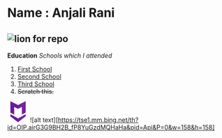 
  Name : Anjali Rani
  ===
  
  
![lion for repo](https://user-images.githubusercontent.com/102215817/168418728-ccc4070b-d2cf-45ee-91bf-854a70c45990.jpg)
----
**Education**
*Schools which I attended*
1. [First School](https://school.careers360.com/schools/arya-senior-secondary-school-gharaunda-karnal)
2. [Second School](https://www.icbse.com/schools/parth-public-school-zekold)
3. [Third School](https://www.indiastudychannel.com/schools/8712-the-century-school-karnal)
4. ~~Scratch this.~~

![alt text](https://github.com/adam-p/markdown-here/raw/master/src/common/images/icon48.png "Logo Title Text 1")
![alt text][https://tse1.mm.bing.net/th?id=OIP.airG3G9BH2B_fP8YuGzdMQHaHa&pid=Api&P=0&w=158&h=158]
